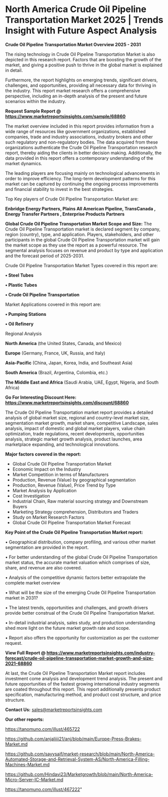 # North America Crude Oil Pipeline Transportation Market 2025 | Trends Insight with Future Aspect Analysis

<Strong> Crude Oil Pipeline Transportation Market Overview 2025 - 2031</strong>

The rising technology in Crude Oil Pipeline Transportation Market is also depicted in this research report. Factors that are boosting the growth of the market, and giving a positive push to thrive in the global market is explained in detail.

Furthermore, the report highlights on emerging trends, significant drivers, challenges, and opportunities, providing all necessary data for thriving in the industry. This report market research offers a comprehensive perspective, including an in-depth analysis of the present and future scenarios within the industry.

<strong>Request Sample Report @ <a href=https://www.marketreportsinsights.com/sample/68860>https://www.marketreportsinsights.com/sample/68860</a></strong>

The market overview included in this report provides information from a wide range of resources like government organizations, established companies, trade and industry associations, industry brokers and other such regulatory and non-regulatory bodies. The data acquired from these organizations authenticate the Crude Oil Pipeline Transportation research report, thereby aiding the clients in better decision making. Additionally, the data provided in this report offers a contemporary understanding of the market dynamics.

The leading players are focusing mainly on technological advancements in order to improve efficiency. The long-term development patterns for this market can be captured by continuing the ongoing process improvements and financial stability to invest in the best strategies.

Top Key players of Crude Oil Pipeline Transportation Market are:

<strong>Enbridge Energy Partners, Plains All American Pipeline, TransCanada , Energy Transfer Partners , Enterprise Products Partners</strong>

<strong><b>Global Crude Oil Pipeline Transportation Market Scope and Size:</b></strong>
The Crude Oil Pipeline Transportation market is declared segment by company, region (country), type, and application. Players, stakeholders, and other participants in the global Crude Oil Pipeline Transportation market will gain the market scope as they use the report as a powerful resource. The segmental analysis focuses on revenue and product by type and application and the forecast period of 2025-2031.

Crude Oil Pipeline Transportation Market Types covered in this report are:

<strong>• Steel Tubes

• Plastic Tubes

• Crude Oil Pipeline Transportation</strong>

Market Applications covered in this report are:

<strong>• Pumping Stations

• Oil Refinery</strong> 

Regional Analysis

<strong>North America</strong> (the United States, Canada, and Mexico)

<strong>Europe</strong> (Germany, France, UK, Russia, and Italy)

<strong>Asia-Pacific</strong> (China, Japan, Korea, India, and Southeast Asia)

<strong>South America</strong> (Brazil, Argentina, Colombia, etc.)

<strong>The Middle East and Africa</strong> (Saudi Arabia, UAE, Egypt, Nigeria, and South Africa)

<strong>Go For Interesting Discount Here: <a href=https://www.marketreportsinsights.com/discount/68860>https://www.marketreportsinsights.com/discount/68860</a></strong>

The Crude Oil Pipeline Transportation market report provides a detailed analysis of global market size, regional and country-level market size, segmentation market growth, market share, competitive Landscape, sales analysis, impact of domestic and global market players, value chain optimization, trade regulations, recent developments, opportunities analysis, strategic market growth analysis, product launches, area marketplace expanding, and technological innovations.

<strong><b>Major factors covered in the report:</b></strong>
<ul>
  <li>Global Crude Oil Pipeline Transportation Market </li>
  <li>Economic Impact on the Industry</li>
  <li>Market Competition in terms of Manufacturers</li>
  <li>Production, Revenue (Value) by geographical segmentation</li>
  <li>Production, Revenue (Value), Price Trend by Type</li>
  <li>Market Analysis by Application</li>
  <li>Cost Investigation</li>
  <li>Industrial Chain, Raw material sourcing strategy and Downstream Buyers</li>
  <li>Marketing Strategy comprehension, Distributors and Traders</li>
  <li>Study on Market Research Factors</li>
  <li>Global Crude Oil Pipeline Transportation Market Forecast</li>
</ul>

<strong><b>Key Point of the Crude Oil Pipeline Transportation Market report:</b></strong>

• Geographical distribution, company profiling, and various other market segmentation are provided in the report.

• For better understanding of the global Crude Oil Pipeline Transportation market status, the accurate market valuation which comprises of size, share, and revenue are also covered.

• Analysis of the competitive dynamic factors better extrapolate the complete market overview

• What will be the size of the emerging Crude Oil Pipeline Transportation market in 2031?

• The latest trends, opportunities and challenges, and growth drivers provide better construal of the Crude Oil Pipeline Transportation Market.

• In-detail industrial analysis, sales study, and production understanding shed more light on the future market growth rate and scope.

• Report also offers the opportunity for customization as per the customer request.

<strong><b>View Full Report @ <a href=https://www.marketreportsinsights.com/industry-forecast/crude-oil-pipeline-transportation-market-growth-and-size-2021-68860>https://www.marketreportsinsights.com/industry-forecast/crude-oil-pipeline-transportation-market-growth-and-size-2021-68860</a></b></strong>


At last, the Crude Oil Pipeline Transportation Market report includes investment come analysis and development trend analysis. The present and future opportunities of the fastest growing international industry segments are coated throughout this report. This report additionally presents product specification, manufacturing method, and product cost structure, and price structure.

<strong>Contact Us:</strong>
sales@marketreportsinsights.com

<strong>Our other reports:</strong>

<a href=https://tanomuno.com/illust/465722>https://tanomuno.com/illust/465722</a>

<a href=https://github.com/anjaliiii21/anj/blob/main/Europe-Press-Brakes-Market.md>https://github.com/anjaliiii21/anj/blob/main/Europe-Press-Brakes-Market.md</a>

<a href=https://github.com/sayysaif/market-research/blob/main/North-America-Automated-Storage-and-Retrieval-System-AS/North-America-Filling-Machines-Market.md>https://github.com/sayysaif/market-research/blob/main/North-America-Automated-Storage-and-Retrieval-System-AS/North-America-Filling-Machines-Market.md</a>

<a href=https://github.com/Hindavi23/Marketgrowth/blob/main/North-America-Micro-Server-IC-Market.md>https://github.com/Hindavi23/Marketgrowth/blob/main/North-America-Micro-Server-IC-Market.md</a>

<a href=https://tanomuno.com/illust/467222>https://tanomuno.com/illust/467222</a>"
